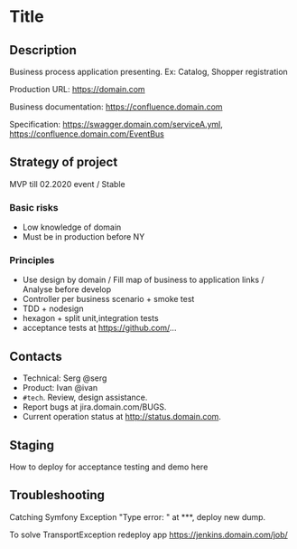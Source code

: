 # Title

## Description

Business process application presenting. Ex: Catalog, Shopper registration

Production URL: <https://domain.com>

Business documentation: <https://confluence.domain.com>

Specification: <https://swagger.domain.com/serviceA.yml>, <https://confluence.domain.com/EventBus>

## Strategy of project

MVP till 02.2020 event / Stable

### Basic risks

- Low knowledge of domain
- Must be in production before NY

### Principles

- Use design by domain / Fill map of business to application links / Analyse before develop
- Controller per business scenario + smoke test
- TDD + nodesign
- hexagon + split unit,integration tests
- acceptance tests at <https://github.com/>...

## Contacts

- Technical: Serg @serg
- Product: Ivan @ivan
- `#tech`. Review, design assistance.
- Report bugs at jira.domain.com/BUGS.
- Current operation status at <http://status.domain.com>.

## Staging

How to deploy for acceptance testing and demo here

## Troubleshooting

Catching Symfony Exception "Type error: " at ***,
deploy new dump.

To solve TransportException redeploy app <https://jenkins.domain.com/job/>
